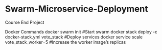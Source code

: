 # Swarm-Microservice-Deployment
Course End Project

Docker Commands
docker swarm init #Start swarm
docker stack deploy -c docker-stack.yml vote_stack #Deploy services
docker service scale vote_stack_worker=5 #Increase the worker image’s replicas
